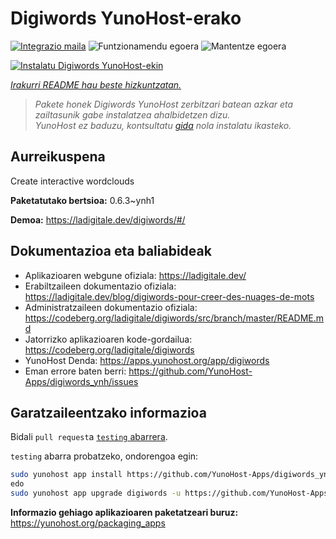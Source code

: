 <!--
Ohart ongi: README hau automatikoki sortu da <https://github.com/YunoHost/apps/tree/master/tools/readme_generator>ri esker
EZ editatu eskuz.
-->

# Digiwords YunoHost-erako

[![Integrazio maila](https://apps.yunohost.org/badge/integration/digiwords)](https://ci-apps.yunohost.org/ci/apps/digiwords/)
![Funtzionamendu egoera](https://apps.yunohost.org/badge/state/digiwords)
![Mantentze egoera](https://apps.yunohost.org/badge/maintained/digiwords)

[![Instalatu Digiwords YunoHost-ekin](https://install-app.yunohost.org/install-with-yunohost.svg)](https://install-app.yunohost.org/?app=digiwords)

*[Irakurri README hau beste hizkuntzatan.](./ALL_README.md)*

> *Pakete honek Digiwords YunoHost zerbitzari batean azkar eta zailtasunik gabe instalatzea ahalbidetzen dizu.*  
> *YunoHost ez baduzu, kontsultatu [gida](https://yunohost.org/install) nola instalatu ikasteko.*

## Aurreikuspena

Create interactive wordclouds

**Paketatutako bertsioa:** 0.6.3~ynh1

**Demoa:** <https://ladigitale.dev/digiwords/#/>
## Dokumentazioa eta baliabideak

- Aplikazioaren webgune ofiziala: <https://ladigitale.dev/>
- Erabiltzaileen dokumentazio ofiziala: <https://ladigitale.dev/blog/digiwords-pour-creer-des-nuages-de-mots>
- Administratzaileen dokumentazio ofiziala: <https://codeberg.org/ladigitale/digiwords/src/branch/master/README.md>
- Jatorrizko aplikazioaren kode-gordailua: <https://codeberg.org/ladigitale/digiwords>
- YunoHost Denda: <https://apps.yunohost.org/app/digiwords>
- Eman errore baten berri: <https://github.com/YunoHost-Apps/digiwords_ynh/issues>

## Garatzaileentzako informazioa

Bidali `pull request`a [`testing` abarrera](https://github.com/YunoHost-Apps/digiwords_ynh/tree/testing).

`testing` abarra probatzeko, ondorengoa egin:

```bash
sudo yunohost app install https://github.com/YunoHost-Apps/digiwords_ynh/tree/testing --debug
edo
sudo yunohost app upgrade digiwords -u https://github.com/YunoHost-Apps/digiwords_ynh/tree/testing --debug
```

**Informazio gehiago aplikazioaren paketatzeari buruz:** <https://yunohost.org/packaging_apps>
